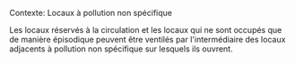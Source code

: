 Contexte: Locaux à pollution non spécifique

Les locaux réservés à la circulation et les locaux qui ne sont occupés que de manière épisodique peuvent être ventilés par l'intermédiaire des locaux adjacents à pollution non spécifique sur lesquels ils ouvrent.